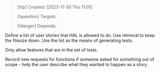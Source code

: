 
>[!tip] Created: [2023-11-30 Thu 11:01]

>[!question] Targets: 

>[!danger] Depends: 

Define a list of user stories that HAL is allowed to do.  Use retrieval to keep the filesize down.  Use the list as the means of generating tests.

Only allow features that  are in the set of tests.

Record new requests for functions if someone asked for something out of scope - help the user describe what they wanted to happen as a story.